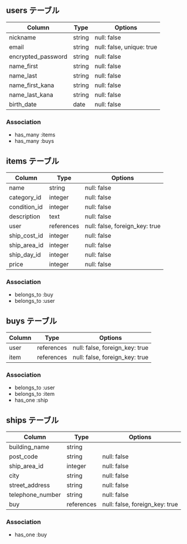 ## users テーブル

| Column             | Type   | Options     |
| ------------------ | ------ | ----------- |
| nickname           | string | null: false |
| email              | string | null: false, unique: true |
| encrypted_password | string | null: false |
| name_first         | string | null: false |
| name_last          | string | null: false |
| name_first_kana    | string | null: false |
| name_last_kana     | string | null: false |
| birth_date         | date   | null: false |


### Association

- has_many :items
- has_many :buys


## items テーブル

| Column         | Type    | Options     |
| ------         | ------  | ----------- |
| name           | string  | null: false |
| category_id    | integer | null: false |
| condition_id   | integer | null: false |
| description    | text    | null: false |
| user           | references | null: false, foreign_key: true |
| ship_cost_id   | integer | null: false |
| ship_area_id   | integer | null: false |
| ship_day_id    | integer | null: false |
| price          | integer | null: false |
 
### Association

- belongs_to :buy
- belongs_to :user


## buys テーブル

| Column    | Type       | Options                        |
| ------    | ---------- | ------------------------------ |
| user      | references | null: false, foreign_key: true |
| item      | references | null: false, foreign_key: true |


### Association

- belongs_to :user
- belongs_to :item
- has_one :ship

## ships テーブル

| Column           | Type       | Options      |
| -------          | ---------- | -------------|
| building_name    | string     |              |
| post_code        | string     | null: false  |
| ship_area_id     | integer    | null: false  |
| city             | string     | null: false  |
| street_address   | string     | null: false  |
| telephone_number | string     | null: false  |
| buy              | references | null: false, foreign_key: true |

### Association

- has_one :buy

